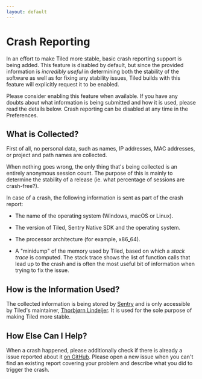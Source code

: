 ```yaml
---
layout: default
---
```


# Crash Reporting

In an effort to make Tiled more stable, basic crash reporting support is being
added. This feature is disabled by default, but since the provided information
is *incredibly useful* in determining both the stability of the software as
well as for fixing any stability issues, Tiled builds with this feature will
explicitly request it to be enabled.

Please consider enabling this feature when available. If you have any doubts
about what information is being submitted and how it is used, please read the
details below. Crash reporting can be disabled at any time in the Preferences.

## What is Collected?

First of all, no personal data, such as names, IP addresses, MAC addresses, or
project and path names are collected.

When nothing goes wrong, the only thing that's being collected is an entirely
anonymous session count. The purpose of this is mainly to determine the
stability of a release (ie. what percentage of sessions are crash-free?).

In case of a crash, the following information is sent as part of the crash
report:

* The name of the operating system (Windows, macOS or Linux).

* The version of Tiled, Sentry Native SDK and the operating system.

* The processor architecture (for example, x86\_64).

* A "minidump" of the memory used by Tiled, based on which a *stack trace* is
  computed. The stack trace shows the list of function calls that lead up to
  the crash and is often the most useful bit of information when trying to fix
  the issue.

## How is the Information Used?

The collected information is being stored by [Sentry][sentry] and
is only accessible by Tiled's maintainer, [Thorbjørn Lindeijer][github-bjorn].
It is used for the sole purpose of making Tiled more stable.

## How Else Can I Help?

When a crash happened, please additionally check if there is already a issue
reported about it [on GitHub][github-bugs]. Please open a new issue when you
can't find an existing report covering your problem and describe what you did
to trigger the crash.

[sentry]: https://sentry.io/
[github-bjorn]: https://github.com/bjorn
[github-bugs]: https://github.com/mapeditor/tiled/issues?q=is%3Aopen+is%3Aissue+label%3Abug
